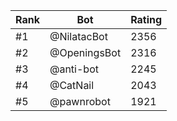 Rank|Bot|Rating
---|---|---
#1|@NilatacBot|2356
#2|@OpeningsBot|2316
#3|@anti-bot|2245
#4|@CatNail|2043
#5|@pawnrobot|1921
